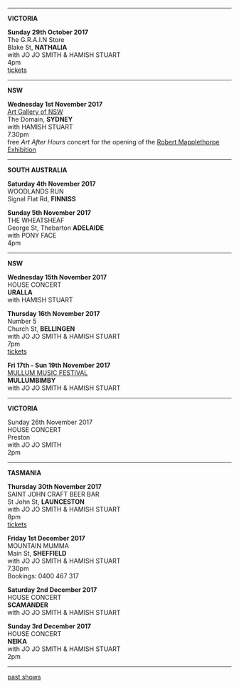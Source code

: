 * * * * *

**VICTORIA**

**Sunday 29th October 2017**\
The G.R.A.I.N Store\
Blake St, **NATHALIA**\
with JO JO SMITH & HAMISH STUART\
4pm\
[tickets](https://www.trybooking.com/QOLU)

* * * * *

**NSW**

**Wednesday 1st November 2017**\
[Art Gallery of NSW](https://www.artgallery.nsw.gov.au/calendar/live-music-lucie-thorne/)\
The Domain, **SYDNEY**\
with HAMISH STUART\
7.30pm\
free *Art After Hours* concert for the opening of the [Robert Mapplethorpe Exhibition](https://www.artgallery.nsw.gov.au/exhibitions/robert-mapplethorpe/)

* * * * *

**SOUTH AUSTRALIA**

**Saturday 4th November 2017**\
WOODLANDS RUN\
Signal Flat Rd, **FINNISS**

**Sunday 5th November 2017**\
THE WHEATSHEAF\
George St, Thebarton **ADELAIDE**\
with PONY FACE\
4pm

* * * * *

**NSW**

**Wednesday 15th November 2017**\
HOUSE CONCERT\
**URALLA**\
with HAMISH STUART

**Thursday 16th November 2017**\
Number 5\
Church St, **BELLINGEN**\
with JO JO SMITH & HAMISH STUART\
7pm\
[tickets](https://www.trybooking.com/ROUI)

**Fri 17th - Sun 19th November 2017**\
[MULLUM MUSIC FESTIVAL](http://www.mullummusicfestival.com)\
**MULLUMBIMBY**\
with JO JO SMITH & HAMISH STUART

* * * * *

**VICTORIA**

Sunday 26th November 2017\
HOUSE CONCERT\
Preston\
with JO JO SMITH\
2pm

* * * * *

**TASMANIA**

**Thursday 30th November 2017**\
SAINT JOHN CRAFT BEER BAR\
St John St, **LAUNCESTON**\
with JO JO SMITH & HAMISH STUART\
8pm\
[tickets](https://www.trybooking.com/QVMX)

**Friday 1st December 2017**\
MOUNTAIN MUMMA\
Main St, **SHEFFIELD**\
with JO JO SMITH & HAMISH STUART\
7.30pm\
Bookings: 0400 467 317

**Saturday 2nd December 2017**\
HOUSE CONCERT\
**SCAMANDER**\
with JO JO SMITH & HAMISH STUART

**Sunday 3rd December 2017**\
HOUSE CONCERT\
**NEIKA**\
with JO JO SMITH & HAMISH STUART\
2pm

* * * * *

[past shows](?p=shows/archive/)